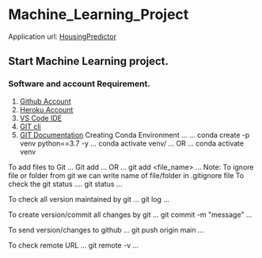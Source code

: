 # Machine_Learning_Project
Application url:
[HousingPredictor](https://ml-regression-app.herokuapp.com/)
## Start Machine Learning project.
### Software and account Requirement.
1. [Github Account](https://github.com)
2. [Heroku Account](https://dashboard.heroku.com/login)
3. [VS Code IDE](https://code.visualstudio.com/download)
4. [GIT cli](https://git-scm.com/downloads)
5. [GIT Documentation](https://git-scm.com/docs/gittutorial)
Creating Conda Environment
...
...
conda create -p venv python==3.7 -y
...
conda activate venv/
...
OR
...
conda activate venv

To add files to Git
...
Git add
...
OR
...
git add <file_name>
...
Note: To ignore file or folder from git we can write name of file/folder in .gitignore file
To check the git status
....
git status
...

To check all version maintained by git
...
git log
...

To create version/commit all changes by git
...
git commit -m "message"
...

To send version/changes to github
...
git push origin main
...

To check remote URL
...
git remote -v
...
